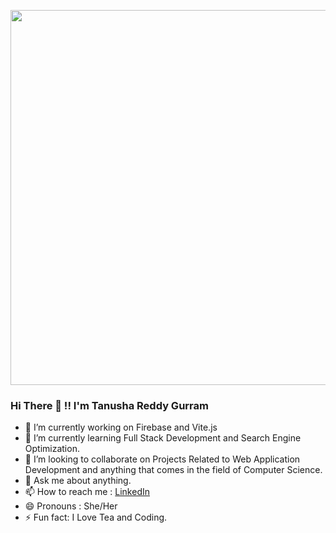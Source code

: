 
<p align = "centre">
<img width = "1000px" height = "600px" src="https://media.giphy.com/media/L8K62iTDkzGX6/giphy.gif">

### Hi There 👋 !! I'm Tanusha Reddy Gurram
</p>

- 🔭 I’m currently working on Firebase and Vite.js
- 🌱 I’m currently learning Full Stack Development and Search Engine Optimization.
- 👯 I’m looking to collaborate on Projects Related to Web Application Development and anything that comes in the field of Computer Science.
- 💬 Ask me about anything.
- 📫 How to reach me : [LinkedIn](https://www.linkedin.com/in/gtanushareddy/)
- 😄 Pronouns : She/Her
- ⚡ Fun fact: I Love Tea and Coding.

